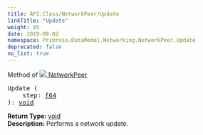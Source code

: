 ```yaml
---
title: API:Class/NetworkPeer/Update
linkTitle: "Update"
weight: 85
date: 2019-08-02
namespace: Primrose.DataModel.Networking.NetworkPeer.Update
deprecated: false
no_list: true
---
```

Method of <a href="/docs/api-reference/Class/NetworkPeer"><img src="/icons/silk/default.png"/>&nbsp;NetworkPeer</a>
<pre class="method-declaration">
Update (
    step: <a class="type" href="/docs/api-reference/System/Primitives#double">f64</a>
): <a class="type" href="/docs/api-reference/System/void">void</a></pre>
<b>Return Type: </b>
<a class="type" href="/docs/api-reference/System/void">void</a>
<br/>
<b>Description: </b>
Performs a network update.

